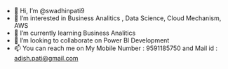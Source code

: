 - 👋 Hi, I’m @swadhinpati9
- 👀 I’m interested in Business Analitics , Data Science, Cloud Mechanism, AWS
- 🌱 I’m currently learning Business Analitics
- 💞️ I’m looking to collaborate on Power BI Development
- 📫 You can reach me on My 
Mobile Number : 9591185750 and 
Mail id : adish.pati@gmail.com
<!---
swadhinpati9/swadhinpati9 is a ✨ special ✨ repository because its `README.md` (this file) appears on your GitHub profile.
You can click the Preview link to take a look at your changes.
--->
